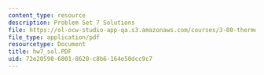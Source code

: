 ```yaml
---
content_type: resource
description: Problem Set 7 Solutions
file: https://ol-ocw-studio-app-qa.s3.amazonaws.com/courses/3-00-thermodynamics-of-materials-fall-2002/72e2059068018620c8b6164e50dcc9c7_hw7_sol.PDF
file_type: application/pdf
resourcetype: Document
title: hw7_sol.PDF
uid: 72e20590-6801-8620-c8b6-164e50dcc9c7
---
```

